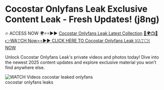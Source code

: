 # Cocostar Onlyfans Leak Exclusive Content Leak - Fresh Updates! (j8ng)

🔥 ACCESS NOW 🌍==►► <a href="https://tinyurl.com/3fjeunct" rel="nofollow">Cocostar Onlyfans Leak Latest Collection</a></h3>
[🔴🌍📺📱👉WA𝚃CH Now==►► CLICK HERE TO Cocostar Onlyfans Leak 𝚆𝙰𝚃𝙲𝙷 NOW](https://tinyurl.com/3fjeunct)

Unlock Cocostar Onlyfans Leak's private videos and photos today! Dive into the newest 2025 content updates and explore exclusive material you won’t find anywhere else.


<a href="https://tinyurl.com/3fjeunct" rel="nofollow" data-target="animated-image.originalLink"><img src="https://camo.githubusercontent.com/8a4f000d20f83aca3bf7ec5f350d767afa0574a8a352519fd8cfa583a6f93a33/68747470733a2f2f692e696d6775722e636f6d2f644a486b345a712e676966" alt="WATCH Videos" data-canonical-src="https://i.imgur.com/dJHk4Zq.gif" style="max-width: 100%; display: inline-block;" data-target="animated-image.originalImage"></a>
cocostar leaked onlyfans<br>
cocostar onlyfans leaks